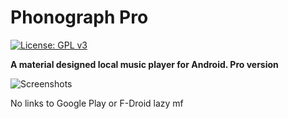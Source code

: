 # Phonograph Pro
[![License: GPL v3](https://img.shields.io/badge/License-GPL%20v3-blue.svg)](https://github.com/kabouzeid/Phonograph/blob/master/LICENSE.txt)

**A material designed local music player for Android. Pro version**

![Screenshots](./art/art.jpg?raw=true)

No links to Google Play or F-Droid lazy mf
